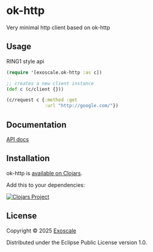 # ok-http

Very minimal http client based on ok-http


## Usage

RING1 style api

``` clj
(require '[exoscale.ok-http :as c])

;; creates a new client instance
(def c (c/client {}))

(c/request c {:method :get
              :url "http://google.com/"})
```


## Documentation

[API docs](API.md)

## Installation

ok-http is [available on Clojars](https://clojars.org/com.exoscale/ok-http).

Add this to your dependencies:

[![Clojars Project](https://img.shields.io/clojars/v/com.exoscale/ok-http.svg?include_prereleases)](https://clojars.org/com.exoscale/ok-http)

## License

Copyright © 2025 [Exoscale](https://exoscale.com)

Distributed under the Eclipse Public License version 1.0.
